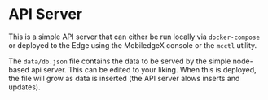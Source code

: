 # API Server
This is a simple API server that can either be run locally via `docker-compose` or deployed to the Edge using the MobiledgeX console or the `mcctl` utility. 

The `data/db.json` file contains the data to be served by the simple node-based api server. This can be edited to your liking. When this is deployed, the file will grow as data is inserted (the API server alows inserts and updates).
